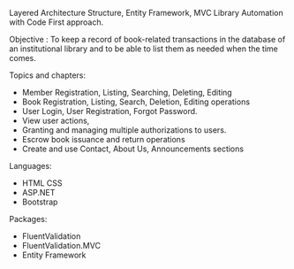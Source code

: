 Layered Architecture Structure, Entity Framework, MVC Library Automation with Code First approach.

Objective : To keep a record of book-related transactions in the database of an institutional library and to be able to list them as needed when the time comes.

Topics and chapters:

- Member Registration, Listing, Searching, Deleting, Editing
- Book Registration, Listing, Search, Deletion, Editing operations
- User Login, User Registration, Forgot Password.
- View user actions,
- Granting and managing multiple authorizations to users.
- Escrow book issuance and return operations
- Create and use Contact, About Us, Announcements sections

Languages:
- HTML CSS
- ASP.NET 
- Bootstrap

Packages:
- FluentValidation
- FluentValidation.MVC
- Entity Framework
